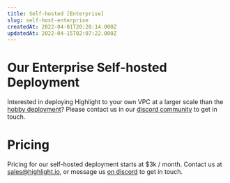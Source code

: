 ```yaml
---
title: Self-hosted [Enterprise]
slug: self-host-enterprise
createdAt: 2022-04-01T20:28:14.000Z
updatedAt: 2022-04-15T02:07:22.000Z
---
```


# Our Enterprise Self-hosted Deployment

Interested in deploying Highlight to your own VPC at a larger scale than the [hobby deployment](./self-host-hobby)? Please contact us in our [discord community](https://community.highlight.io) to get in touch.

# Pricing

Pricing for our self-hosted deployment starts at $3k / month. Contact us at sales@highlight.io, or message us [on discord](https://community.highlight.io) to get in touch.
